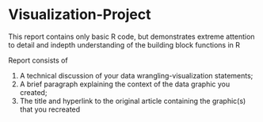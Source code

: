 # Visualization-Project
This report contains only basic R code, but demonstrates extreme attention to detail and indepth understanding of the building block functions in R 
 
 Report consists of
1. A technical discussion of your data wrangling-visualization statements;
2. A brief paragraph explaining the context of the data graphic you created;
3. The title and hyperlink to the original article containing the graphic(s) that you recreated
